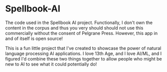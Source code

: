 # Spellbook-AI
The code used in the Spellbook AI project.  Functionally, I don't own the content in the corpus and thus you very should should not use this commercially without the consent of Pelgrane Press.  However, this app in and of itself is open source!

This is a fun little project that I've created to showcase the power of natural language processing AI applications.  I love 13th Age, and I love AI/ML, and I figured I'd combine these two things together to allow people who might be new to AI to see what it could potentially do!
